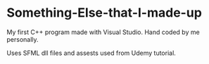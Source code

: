 # Something-Else-that-I-made-up
My first C++ program made with Visual Studio. Hand coded by me personally.

Uses SFML dll files and assests used from Udemy tutorial.
